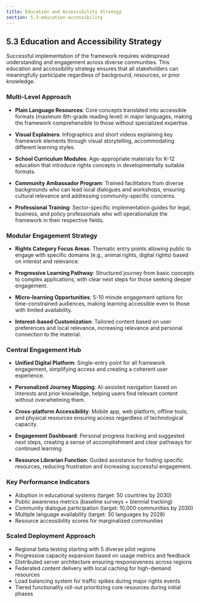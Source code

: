 ```yaml
---
title: Education and Accessibility Strategy
section: 5.3-education-accessibility
---
```


## 5.3 Education and Accessibility Strategy

Successful implementation of the framework requires widespread understanding and engagement across diverse communities. This education and accessibility strategy ensures that all stakeholders can meaningfully participate regardless of background, resources, or prior knowledge.

### Multi-Level Approach

- **Plain Language Resources**: Core concepts translated into accessible formats (maximum 8th-grade reading level) in major languages, making the framework comprehensible to those without specialized expertise.

- **Visual Explainers**: Infographics and short videos explaining key framework elements through visual storytelling, accommodating different learning styles.

- **School Curriculum Modules**: Age-appropriate materials for K-12 education that introduce rights concepts in developmentally suitable formats.

- **Community Ambassador Program**: Trained facilitators from diverse backgrounds who can lead local dialogues and workshops, ensuring cultural relevance and addressing community-specific concerns.

- **Professional Training**: Sector-specific implementation guides for legal, business, and policy professionals who will operationalize the framework in their respective fields.

### Modular Engagement Strategy

- **Rights Category Focus Areas**: Thematic entry points allowing public to engage with specific domains (e.g., animal rights, digital rights) based on interest and relevance.

- **Progressive Learning Pathway**: Structured journey from basic concepts to complex applications, with clear next steps for those seeking deeper engagement.

- **Micro-learning Opportunities**: 5-10 minute engagement options for time-constrained audiences, making learning accessible even to those with limited availability.

- **Interest-based Customization**: Tailored content based on user preferences and local relevance, increasing relevance and personal connection to the material.

### Central Engagement Hub

- **Unified Digital Platform**: Single-entry point for all framework engagement, simplifying access and creating a coherent user experience.

- **Personalized Journey Mapping**: AI-assisted navigation based on interests and prior knowledge, helping users find relevant content without overwhelming them.

- **Cross-platform Accessibility**: Mobile app, web platform, offline tools, and physical resources ensuring access regardless of technological capacity.

- **Engagement Dashboard**: Personal progress tracking and suggested next steps, creating a sense of accomplishment and clear pathways for continued learning.

- **Resource Librarian Function**: Guided assistance for finding specific resources, reducing frustration and increasing successful engagement.

### Key Performance Indicators

- Adoption in educational systems (target: 50 countries by 2030)
- Public awareness metrics (baseline surveys + biennial tracking)
- Community dialogue participation (target: 10,000 communities by 2030)
- Multiple language availability (target: 30 languages by 2028)
- Resource accessibility scores for marginalized communities

### Scaled Deployment Approach

- Regional beta testing starting with 5 diverse pilot regions
- Progressive capacity expansion based on usage metrics and feedback
- Distributed server architecture ensuring responsiveness across regions
- Federated content delivery with local caching for high-demand resources
- Load balancing system for traffic spikes during major rights events
- Tiered functionality roll-out prioritizing core resources during initial phases

